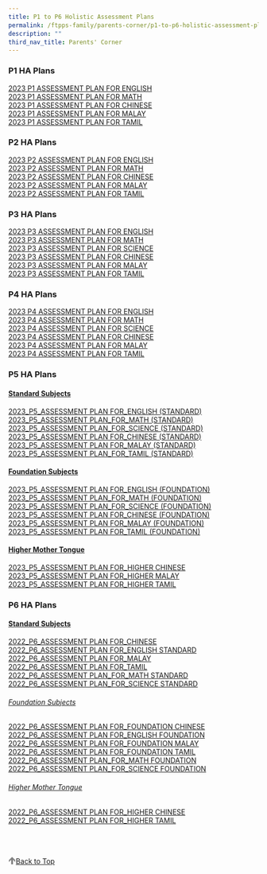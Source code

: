```yaml
---
title: P1 to P6 Holistic Assessment Plans
permalink: /ftpps-family/parents-corner/p1-to-p6-holistic-assessment-plans/
description: ""
third_nav_title: Parents' Corner
---
```

### P1 HA Plans


[2023 P1 ASSESSMENT PLAN FOR ENGLISH](/files/Parents'%20Corner/Holistic%20Assessment%20Plans/2023/P1/2023_P1_ASSESSMENT%20PLAN_FOR_ENGLISH.pdf)
<br>
[2023 P1 ASSESSMENT PLAN FOR MATH](/files/Parents'%20Corner/Holistic%20Assessment%20Plans/2023/P1/2023_P1_ASSESSMENT%20PLAN_FOR_MATH.pdf)
<br>
[2023 P1 ASSESSMENT PLAN FOR CHINESE](/files/Parents'%20Corner/Holistic%20Assessment%20Plans/2023/P1/2023_P1_ASSESSMENT%20PLAN%20FOR_CHINESE.pdf)
<br>
[2023 P1 ASSESSMENT PLAN FOR MALAY](/files/Parents'%20Corner/Holistic%20Assessment%20Plans/2023/P1/2023_P1_ASSESSMENT%20PLAN%20FOR_MALAY.pdf)
<br>
[2023 P1 ASSESSMENT PLAN FOR TAMIL](/files/Parents'%20Corner/Holistic%20Assessment%20Plans/2023/P1/2023_P1_ASSESSMENT%20PLAN_FOR_TAMIL.pdf)


### P2 HA Plans


[2023 P2 ASSESSMENT PLAN FOR ENGLISH](/files/Parents'%20Corner/Holistic%20Assessment%20Plans/2023/P2/2023_P2_ASSESSMENT%20PLAN_FOR_ENGLISH.pdf)
<br>
[2023 P2 ASSESSMENT PLAN FOR MATH](/files/Parents'%20Corner/Holistic%20Assessment%20Plans/2023/P2/2023_P2_ASSESSMENT%20PLAN_FOR_MATH.pdf)
<br>
[2023 P2 ASSESSMENT PLAN FOR CHINESE](/files/Parents'%20Corner/Holistic%20Assessment%20Plans/2023/P2/2023_P2_ASSESSMENT%20PLAN%20FOR_CHINESE.pdf)
<br>
[2023 P2 ASSESSMENT PLAN FOR MALAY](/files/Parents'%20Corner/Holistic%20Assessment%20Plans/2023/P2/2023_P2_ASSESSMENT%20PLAN_FOR_MALAY.pdf)
<br>
[2023 P2 ASSESSMENT PLAN FOR TAMIL](/files/Parents'%20Corner/Holistic%20Assessment%20Plans/2023/P2/2023_P2_ASSESSMENT%20PLAN_FOR_TAMIL.pdf)

### P3 HA Plans

[2023 P3 ASSESSMENT PLAN FOR ENGLISH](/files/Parents'%20Corner/Holistic%20Assessment%20Plans/2023/P3/2023_P3_ASSESSMENT%20PLAN%20FOR_ENGLISH.pdf)
<br>
[2023 P3 ASSESSMENT PLAN FOR MATH](/files/Parents'%20Corner/Holistic%20Assessment%20Plans/2023/P3/2023_P3_ASSESSMENT%20PLAN_FOR_MATH.pdf)
<br>
[2023 P3 ASSESSMENT PLAN FOR SCIENCE](/files/Parents'%20Corner/Holistic%20Assessment%20Plans/2023/P3/2023_P3_ASSESSMENT%20PLAN_FOR_SCIENCE.pdf)
<br>
[2023 P3 ASSESSMENT PLAN FOR CHINESE](/files/Parents'%20Corner/Holistic%20Assessment%20Plans/2023/P3/2023_P3_ASSESSMENT%20PLAN%20FOR_CHINESE.pdf)
<br>
[2023 P3 ASSESSMENT PLAN FOR MALAY](/files/Parents'%20Corner/Holistic%20Assessment%20Plans/2023/P3/2023_P3_ASSESSMENT%20PLAN%20FOR_MALAY.pdf)
<br>
[2023 P3 ASSESSMENT PLAN FOR TAMIL](/files/Parents'%20Corner/Holistic%20Assessment%20Plans/2023/P3/2023_P3_ASSESSMENT%20PLAN%20FOR_TAMIL.pdf)

### P4 HA Plans

[2023 P4 ASSESSMENT PLAN FOR ENGLISH](/files/Parents'%20Corner/Holistic%20Assessment%20Plans/2023/P4/2023_P4_ASSESSMENT%20PLAN%20FOR_ENGLISH.pdf)
<br>
[2023 P4 ASSESSMENT PLAN FOR MATH](/files/Parents'%20Corner/Holistic%20Assessment%20Plans/2023/P4/2023_P4_ASSESSMENT%20PLAN_FOR_MATH.pdf)
<br>
[2023 P4 ASSESSMENT PLAN FOR SCIENCE](/files/Parents'%20Corner/Holistic%20Assessment%20Plans/2023/P4/2023_P4_ASSESSMENT%20PLAN_FOR_SCIENCE.pdf)
<br>
[2023 P4 ASSESSMENT PLAN FOR CHINESE](/files/Parents'%20Corner/Holistic%20Assessment%20Plans/2023/P4/2023_P4_ASSESSMENT%20PLAN%20FOR_CHINESE.pdf)
<br>
[2023 P4 ASSESSMENT PLAN FOR MALAY](/files/Parents'%20Corner/Holistic%20Assessment%20Plans/2023/P4/2023%20P4_ASSESSMENT%20PLAN_FOR_MALAY.pdf)
<br>
[2023 P4 ASSESSMENT PLAN FOR TAMIL](/files/Parents'%20Corner/Holistic%20Assessment%20Plans/2023/P4/2023_P4_ASSESSMENT%20PLAN%20FOR_TAMIL.pdf)

### P5 HA Plans

<h4><u> Standard Subjects  </u></h4>

[2023_P5_ASSESSMENT PLAN FOR_ENGLISH (STANDARD)](/files/Parents'%20Corner/Holistic%20Assessment%20Plans/2023/P5/Standard%20Subjects/2023_P5_ASSESSMENT%20PLAN%20FOR_ENGLISH%20(STANDARD).pdf)
<br>
[2023_P5_ASSESSMENT PLAN_FOR_MATH (STANDARD)](/files/Parents'%20Corner/Holistic%20Assessment%20Plans/2023/P5/Standard%20Subjects/2023_P5_ASSESSMENT%20PLAN_FOR_MATH%20(STANDARD).pdf)
<br>
[2023_P5_ASSESSMENT PLAN_FOR_SCIENCE (STANDARD)](/files/Parents'%20Corner/Holistic%20Assessment%20Plans/2023/P5/Standard%20Subjects/2023_P5_ASSESSMENT%20PLAN_FOR_SCIENCE%20(STANDARD).pdf)
<br>
[2023_P5_ASSESSMENT PLAN FOR_CHINESE (STANDARD)](/files/Parents'%20Corner/Holistic%20Assessment%20Plans/2023/P5/Standard%20Subjects/2023_P5_ASSESSMENT%20PLAN%20FOR_CHINESE%20(STANDARD).pdf)
<br>
[2023_P5_ASSESSMENT PLAN FOR_MALAY (STANDARD)](/files/Parents'%20Corner/Holistic%20Assessment%20Plans/2023/P5/Standard%20Subjects/2023_P5_ASSESSMENT%20PLAN%20FOR_MALAY%20(STANDARD).pdf)
<br>
[2023_P5_ASSESSMENT PLAN_FOR_TAMIL (STANDARD)](/files/Parents'%20Corner/Holistic%20Assessment%20Plans/2023/P5/Standard%20Subjects/2023_P5_ASSESSMENT%20PLAN_FOR_TAMIL%20(STANDARD).pdf)

<h4><u> Foundation Subjects </u></h4>
  
[2023_P5_ASSESSMENT PLAN FOR_ENGLISH (FOUNDATION)](/files/Parents'%20Corner/Holistic%20Assessment%20Plans/2023/P5/Foundation%20Subjects/2023_P5_ASSESSMENT%20PLAN%20FOR_ENGLISH%20(FOUNDATION).pdf)
<br>
[2023_P5_ASSESSMENT PLAN_FOR_MATH (FOUNDATION)](/files/Parents'%20Corner/Holistic%20Assessment%20Plans/2023/P5/Foundation%20Subjects/2023_P5_ASSESSMENT%20PLAN_FOR_MATH%20(FOUNDATION).pdf)
<br>
[2023_P5_ASSESSMENT PLAN_FOR_SCIENCE (FOUNDATION)](/files/Parents'%20Corner/Holistic%20Assessment%20Plans/2023/P5/Foundation%20Subjects/2023_P5_ASSESSMENT%20PLAN_FOR_SCIENCE%20(FOUNDATION).pdf)
<br>
[2023_P5_ASSESSMENT PLAN FOR_CHINESE (FOUNDATION)](/files/Parents'%20Corner/Holistic%20Assessment%20Plans/2023/P5/Foundation%20Subjects/2023_P5_ASSESSMENT%20PLAN%20FOR_CHINESE%20(FOUNDATION).pdf)
<br>
[2023_P5_ASSESSMENT PLAN FOR_MALAY (FOUNDATION)](/files/Parents'%20Corner/Holistic%20Assessment%20Plans/2023/P5/Foundation%20Subjects/2023_P5_ASSESSMENT%20PLAN%20FOR_MALAY%20(FOUNDATION).pdf)
<br>
[2023_P5_ASSESSMENT PLAN FOR_TAMIL (FOUNDATION)](/files/Parents'%20Corner/Holistic%20Assessment%20Plans/2023/P5/Foundation%20Subjects/2023_P5_ASSESSMENT%20PLAN%20FOR_TAMIL%20(FOUNDATION).pdf)
  
<h4><u> Higher Mother Tongue  </u></h4>
  
[2023_P5_ASSESSMENT PLAN FOR_HIGHER CHINESE](/files/Parents'%20Corner/Holistic%20Assessment%20Plans/2023/P5/Higher%20Mother%20Tongue%20Languages/2023_P5_ASSESSMENT%20PLAN%20FOR_HIGHER%20CHINESE.pdf)
<br>
[2023_P5_ASSESSMENT PLAN FOR_HIGHER MALAY](/files/Parents'%20Corner/Holistic%20Assessment%20Plans/2023/P5/Higher%20Mother%20Tongue%20Languages/2023_P5_ASSESSMENT%20PLAN%20FOR_HIGHER%20MALAY.pdf)
<br>
[2023_P5_ASSESSMENT PLAN FOR_HIGHER TAMIL](/files/Parents'%20Corner/Holistic%20Assessment%20Plans/2023/P5/Higher%20Mother%20Tongue%20Languages/2023_P5_ASSESSMENT%20PLAN%20FOR_HIGHER%20TAMIL.pdf)

### P6 HA Plans


<h4><u> Standard Subjects  </u></h4>
  
[2022_P6_ASSESSMENT PLAN FOR_CHINESE](/files/2022_P6_ASSESSMENT%20PLAN%20FOR_CHINESE.pdf)
<br>
[2022_P6_ASSESSMENT PLAN FOR_ENGLISH STANDARD](/files/2022_P6_ASSESSMENT%20PLAN%20FOR_ENGLISH%20STANDARD.pdf)
<br>
[2022_P6_ASSESSMENT PLAN FOR_MALAY](/files/2022_P6_ASSESSMENT%20PLAN%20FOR_MALAY.pdf)
<br>
[2022_P6_ASSESSMENT PLAN FOR_TAMIL](/files/2022_P6_ASSESSMENT%20PLAN%20FOR_TAMIL.pdf)
<br>
[2022_P6_ASSESSMENT PLAN_FOR_MATH STANDARD](/files/2022_P6_ASSESSMENT%20PLAN_FOR_MATH%20STANDARD.pdf)
<br>
[2022_P6_ASSESSMENT PLAN_FOR_SCIENCE STANDARD](/files/2022_P6_ASSESSMENT%20PLAN_FOR_SCIENCE%20STANDARD.pdf)

<h6><u> Foundation Subjects </u></h6>
  
[2022_P6_ASSESSMENT PLAN FOR_FOUNDATION CHINESE](/files/2022_P6_ASSESSMENT%20PLAN%20FOR_FOUNDATION%20CHINESE.pdf)
<br>
[2022_P6_ASSESSMENT PLAN FOR_ENGLISH FOUNDATION](/files/2022_P6_ASSESSMENT%20PLAN%20FOR_ENGLISH%20FOUNDATION.pdf) 
<br>
[2022_P6_ASSESSMENT PLAN FOR_FOUNDATION MALAY](/files/2022_P6_ASSESSMENT%20PLAN%20FOR_FOUNDATION%20MALAY.pdf)
<br>
[2022_P6_ASSESSMENT PLAN FOR_FOUNDATION TAMIL](/files/2022_P6_ASSESSMENT%20PLAN%20FOR_FOUNDATION%20TAMIL.pdf)
<br>
[2022_P6_ASSESSMENT PLAN_FOR_MATH FOUNDATION](/files/2022_P6_ASSESSMENT%20PLAN_FOR_MATH%20FOUNDATION.pdf)
<br>
[2022_P6_ASSESSMENT PLAN_FOR_SCIENCE FOUNDATION](/files/2022_P6_ASSESSMENT%20PLAN_FOR_SCIENCE%20FOUNDATION.pdf)
  
 <h6><u> Higher Mother Tongue </u></h6>

[2022_P6_ASSESSMENT PLAN FOR_HIGHER CHINESE](/files/2022_P6_ASSESSMENT%20PLAN%20FOR_HIGHER%20CHINESE.pdf)
<br>
[2022_P6_ASSESSMENT PLAN FOR_HIGHER TAMIL](/files/2022_P6_ASSESSMENT%20PLAN%20FOR_HIGHER%20TAMIL.pdf)


<br>
<br>
<br>

<a href="/ftpps-family/parents-corner/p1-to-p6-holistic-assessment-plans#lo_main">
	 <img src="/images/arrow-up.png" style="width:3%" align="left"/> Back to Top
</a>